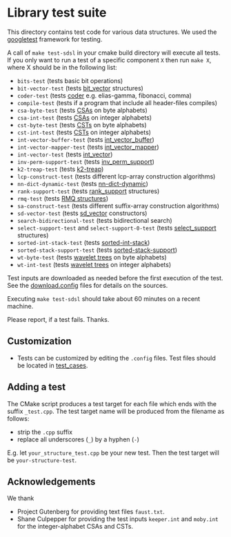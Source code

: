 # Library test suite

This directory contains test code for various data structures.
We used the [googletest][GTEST] framework for testing.

A call of `make test-sdsl` in your cmake build directory will execute all tests.
If you only want to run a test of a specific component `X` then run
`make X`,  where X should be in the following list:

  * `bits-test` (tests basic bit operations)
  * `bit-vector-test` (tests [bit_vector](../include/sdsl/bit_vectors.hpp) structures)
  * `coder-test` (tests [coder](../include/sdsl/coder.hpp) e.g. elias-gamma, fibonacci, comma)
  * `compile-test` (tests if a program that include all header-files compiles)
  * `csa-byte-test` (tests [CSAs](../include/sdsl/suffix_arrays.hpp) on byte alphabets)
  * `csa-int-test` (tests [CSAs](../include/sdsl/suffix_arrays.hpp) on integer alphabets)
  * `cst-byte-test` (tests [CSTs](../include/sdsl/suffix_trees.hpp) on byte alphabets)
  * `cst-int-test` (tests [CSTs](../include/sdsl/suffix_trees.hpp) on integer alphabets)
  * `int-vector-buffer-test` (tests [int_vector_buffer](../include/sdsl/int_vector_buffer.hpp))
  * `int-vector-mapper-test` (tests [int_vector_mapper](../include/sdsl/int_vector_mapper.hpp))
  * `int-vector-test` (tests [int_vector](../include/sdsl/int_vector.hpp))
  * `inv-perm-support-test` (tests [inv_perm_support](../include/sdsl/inv_perm_support.hpp))
  * `k2-treap-test` (tests [k2-treap](../include/sdsl/k2_treap.hpp))
  * `lcp-construct-test` (tests different lcp-array construction algorithms)
  * `nn-dict-dynamic-test` (tests [nn-dict-dynamic](../include/sdsl/nn_dict_dynamic.hpp))
  * `rank-support-test` (tests  [rank_support](../include/sdsl/rank_support.hpp) structures)
  * `rmq-test` (tests [RMQ structures](../include/sdsl/rmq_support.hpp))
  * `sa-construct-test` (tests different suffix-array construction algorithms)
  * `sd-vector-test` (tests [sd_vector](../include/sdsl/sd_vector.hpp) constructors)
  * `search-bidirectional-test` (tests bidirectional search)
  * `select-support-test` and `select-support-0-test`
     (tests [select_support](../include/sdsl/select_support.hpp) structures)
  * `sorted-int-stack-test` (tests [sorted-int-stack](../include/sdsl/sorted_int_stack.hpp))
  * `sorted-stack-support-test` (tests [sorted-stack-support](../include/sdsl/sorted_stack_support.hpp))
  * `wt-byte-test` (tests [wavelet trees](../include/sdsl/wavelet_trees.hpp) on byte alphabets)
  * `wt-int-test` (tests [wavelet trees](../include/sdsl/wavelet_trees.hpp) on integer alphabets)

Test inputs are downloaded as needed before the first execution of the test.
See the [download.config](./download.config) files for details on the sources.

Executing `make test-sdsl` should take about 60 minutes on a recent machine.

Please report, if a test fails. Thanks.

## Customization

  * Tests can be customized by editing the `.config` files.
    Test files should be located in [test_cases](./test_cases).

## Adding a test

The CMake script produces a test target for each file which ends
with the suffix `_test.cpp`. The test target name will be produced
from the filename as follows:
  
  * strip the `.cpp` suffix
  * replace all underscores (`_`) by a hyphen (`-`) 
  
E.g. let `your_structure_test.cpp` be your new test. Then the test
target will be `your-structure-test`.


## Acknowledgements
  We thank
  * Project Gutenberg for providing text files `faust.txt`.
  * Shane Culpepper for providing the test inputs
    `keeper.int` and `moby.int` for the integer-alphabet CSAs and CSTs.


[VG]: http://valgrind.org/ "Valgrind"
[PG]: http://www.gutenberg.org/ "Project Gutenberg"
[GTEST]: https://github.com/google/googletest "Google C++ Testing Framework"

